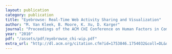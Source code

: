 ```yaml
---
layout: publication
category: publication
title: "Eyebrowse: Real-Time Web Activity Sharing and Visualization"
author: "M. Van Kleek, B. Moore, K. Xu, D. Karger"
journal: "Proceedings of the ACM CHI Conference on Human Factors in Computing Systems, Work in Progress paper, ACM Press"
year: "2010"
pdf: "/assets/pdf/eyebrowse_chi-wip.pdf"
extra_url: "http://dl.acm.org/citation.cfm?id=1753846.1754032&coll=DL&dl=GUIDE&CFID=37434991&CFTOKEN=46858159"
---
```

